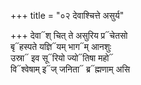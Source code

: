 +++
title = "०२ देवाश्चित्ते असुर्य"

+++
देवा᳓श् चित् ते असुरिय प्र᳓चेतसो  
बृ᳓हस्पते यज्ञि᳓यम् भाग᳓म् आनशुः  
उस्रा᳓ इव सू᳓रियो ज्यो᳓तिषा महो᳓  
वि᳓श्वेषाम् इ᳓ज् जनिता᳓ ब्र᳓ह्मणाम् असि